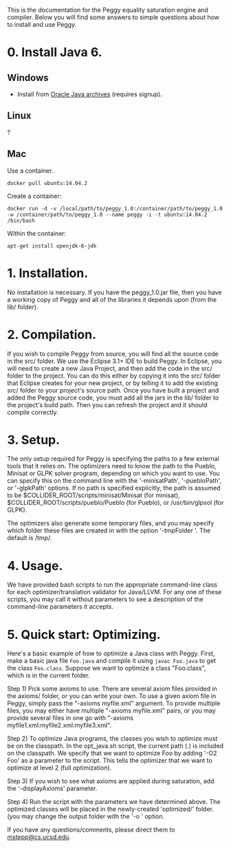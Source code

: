 This is the documentation for the Peggy equality saturation engine and
compiler. Below you will find some answers to simple questions about
how to install and use Peggy.

# 0. Install Java 6.


## Windows
- Install from [Oracle Java archives](https://www.oracle.com/java/technologies/javase-java-archive-javase6-downloads.html)
(requires signup).

## Linux
?

## Mac
Use a container.
```
docker pull ubuntu:14.04.2
```

Create a container:
```
docker run -d -v /local/path/to/peggy_1.0:/container/path/to/peggy_1.0 -w /container/path/to/peggy_1.0 --name peggy -i -t ubuntu:14.04.2 /bin/bash
```

Within the container:
```
apt-get install openjdk-6-jdk
```

# 1. Installation.

No installation is necessary. If you have the peggy_1.0.jar file, then
you have a working copy of Peggy and all of the libraries it depends
upon (from the lib/ folder).


# 2. Compilation.

If you wish to compile Peggy from source, you will find all the source
code in the src/ folder. We use the Eclipse 3.1+ IDE to build Peggy.
In Eclipse, you will need to create a new Java Project, and then add
the code in the src/ folder to the project. You can do this either by
copying it into the src/ folder that Eclipse creates for your new
project, or by telling it to add the existing src/ folder to your
project's source path. Once you have built a project and added the
Peggy source code, you must add all the jars in the lib/ folder to the
project's build path. Then you can refresh the project and it should
compile correctly.


# 3. Setup.

The only setup required for Peggy is specifying the paths to a few
external tools that it relies on. The optimizers need to know the path
to the Pueblo, Minisat or GLPK solver program, depending on which you
want to use. You can specify this on the command line with the
'-minisatPath', '-puebloPath', or '-glpkPath' options.  If no path is
specified explicitly, the path is assumed to be
$COLLIDER_ROOT/scripts/minisat/Minisat (for minisat),
$COLLIDER_ROOT/scripts/pueblo/Pueblo (for Pueblo), or
/usr/bin/glpsol (for GLPK).

The optimizers also generate some temporary files, and you may specify
which folder these files are created in with the option 
'-tmpFolder <folder>'. The default is /tmp/.


# 4. Usage.

We have provided bash scripts to run the appropriate command-line
class for each optimizer/translation validator for Java/LLVM. For any
one of these scripts, you may call it without parameters to see a
description of the command-line parameters it accepts.


# 5. Quick start: Optimizing.

Here's a basic example of how to optimize a Java class with Peggy.
First, make a basic java file `Foo.java` and compile it using
`javac Foo.java` to get the class `Foo.class`.
Suppose we want to optimize a class "Foo.class", which is in the
current folder.

Step 1) Pick some axioms to use. There are several axiom files
provided in the axioms/ folder, or you can write your own. To use a
given axiom file in Peggy, simply pass the "-axioms myfile.xml"
argument.  To provide multiple files, you may either have multiple
"-axioms myfile.xml" pairs, or you may provide several files in one go
with "-axioms myfile1.xml:myfile2.xml:myfile3.xml".
         
Step 2) To optimize Java programs, the classes you wish to optimize
must be on the classpath. In the opt_java.sh script, the current path
(.) is included on the classpath. We specify that we want to optimize
Foo by adding '-O2 Foo' as a parameter to the script. This tells the
optimizer that we want to optimize at level 2 (full optimization).

Step 3) If you wish to see what axioms are applied during saturation,
add the '-displayAxioms' parameter.

Step 4) Run the script with the parameters we have determined above.
The optimized classes will be placed in the newly-created 'optimized/'
folder. (you may change the output folder with the '-o <folder>'
option.




If you have any questions/comments, please direct them to mstepp@cs.ucsd.edu.
